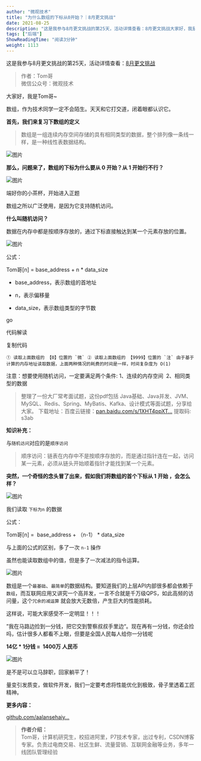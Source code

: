 ```yaml
---
author: "微观技术"
title: "为什么数组的下标从0开始？｜8月更文挑战"
date: 2021-08-25
description: "这是我参与8月更文挑战的第25天，活动详情查看：8月更文挑战大家好，我是Tom哥~数组，作为技术同学一定不会陌生。天天和它打交道，闭着眼都认识它。首先，我们来复习下数组的定义那么，问题来了，数"
tags: ["后端"]
ShowReadingTime: "阅读3分钟"
weight: 1113
---
```

这是我参与8月更文挑战的第25天，活动详情查看：[8月更文挑战](https://juejin.cn/post/6987962113788493831 "https://juejin.cn/post/6987962113788493831")

> 作者：Tom哥  
> 微信公众号：微观技术

大家好，我是Tom哥~

数组，作为技术同学一定不会陌生。天天和它打交道，闭着眼都认识它。

**首先，我们来复习下数组的定义**

> 数组是一组连续内存空间存储的具有相同类型的数据，整个排列像一条线一样，是一种线性表数据结构。

![图片](https://p3-juejin.byteimg.com/tos-cn-i-k3u1fbpfcp/572ffd71c9f84edbbb871c0898d14095~tplv-k3u1fbpfcp-zoom-in-crop-mark:1512:0:0:0.awebp)

**那么，问题来了，数组的下标为什么要从 0 开始？从 1 开始行不行？**

![图片](https://p3-juejin.byteimg.com/tos-cn-i-k3u1fbpfcp/74d21edc51a94662918708d398d073d2~tplv-k3u1fbpfcp-zoom-in-crop-mark:1512:0:0:0.awebp)

端好你的小茶杯，开始进入正题

数组之所以广泛使用，是因为它支持随机访问。

**什么叫随机访问？**

数据在内存中都是按顺序存放的，通过下标直接触达到某一个元素存放的位置。

![图片](https://p3-juejin.byteimg.com/tos-cn-i-k3u1fbpfcp/9b0fcd415d6a498b8e6b7f17e219832f~tplv-k3u1fbpfcp-zoom-in-crop-mark:1512:0:0:0.awebp)

公式：

Tom哥\[n\] = base\_address + n \* data\_size

*   base\_address，表示数组的首地址
    
*   n，表示偏移量
    
*   data\_size，表示数组类型的字节数
    

go

 代码解读

复制代码

``① 读取上面数组的 【0】位置的 `微` ② 读取上面数组的 【9999】位置的 `注` 由于基于计算的内存地址读取数据，上面两种情况的耗费的时间是一样，时间复杂度为 O(1)``

注意：想要使用随机访问，一定要满足两个条件: 1、连续的内存空间  2、相同类型的数据

> 整理了一份大厂常考面试题，这份pdf包括 Java基础、Java并发、JVM、MySQL、Redis、Spring、MyBatis、Kafka、设计模式等面试题，分享给大家。 下载地址：百度云链接：[pan.baidu.com/s/1XHT4ppXT…](https://link.juejin.cn?target=https%3A%2F%2Fpan.baidu.com%2Fs%2F1XHT4ppXTp430MEMW2D0-Bg "https://pan.baidu.com/s/1XHT4ppXTp430MEMW2D0-Bg") 提取码: s3ab

**知识补充：**

与`随机访问`对应的是`顺序访问`

> 顺序访问：链表在内存中不是按顺序存放的，而是通过指针连在一起，访问某一元素，必须从链头开始顺着指针才能找到某一个元素。

**突然，一个奇怪的念头冒了出来，假如我们将数组的首个下标从 1 开始 ，会怎么样？**

![图片](https://p3-juejin.byteimg.com/tos-cn-i-k3u1fbpfcp/816ac8a4bce4463db4081d32915c4390~tplv-k3u1fbpfcp-zoom-in-crop-mark:1512:0:0:0.awebp)

我们读取 `下标为n` 的数据

公式：

Tom哥\[n\] =  base\_address + （n-1） \* data\_size

与上面的公式的区别，多了一次 `n-1` 操作

虽然也能读取数组中的值，但是多了一次减法的指令运算。

![图片](https://p3-juejin.byteimg.com/tos-cn-i-k3u1fbpfcp/8e986e699d7d483e86a2af83b04acee6~tplv-k3u1fbpfcp-zoom-in-crop-mark:1512:0:0:0.awebp)

数组是一个`最基础`、`最简单`的数据结构。要知道我们的上层API内部很多都会依赖于`数组`，而互联网应用又讲究一个高并发，一言不合就是千万级QPS，如此高频的访问量，这个`冗余的减运算` 就会放大无数倍，产生巨大的性能损耗。

这样说，可能大家感受不一定明显！！！

”我在马路边捡到一分钱，把它交到警察叔叔手里边“。现在再有一分钱，你还会捡吗，估计很多人都看不上眼，但要是全国人民每人给你一分钱呢

**14亿 \* 1分钱 =  1400万 人民币**

![图片](https://p3-juejin.byteimg.com/tos-cn-i-k3u1fbpfcp/341441d4f16c4d0b9ce1a990314d2eaa~tplv-k3u1fbpfcp-zoom-in-crop-mark:1512:0:0:0.awebp)

是不是可以立马辞职，回家躺平了！

量变引发质变，做软件开发，我们一定要考虑将性能优化到极致，骨子里透着工匠精神。

**更多内容：**

[github.com/aalansehaiy…](https://link.juejin.cn?target=https%3A%2F%2Fgithub.com%2Faalansehaiyang%2Ftechnology-talk "https://github.com/aalansehaiyang/technology-talk")

> **作者介绍：**  
> Tom哥，计算机研究生，校招进阿里，P7技术专家，出过专利，CSDN博客专家。负责过电商交易、社区生鲜、流量营销、互联网金融等业务，多年一线团队管理经验